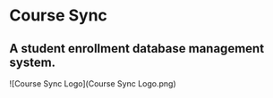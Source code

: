 # Course Sync
## A student enrollment database management system.
![Course Sync Logo](Course Sync Logo.png)